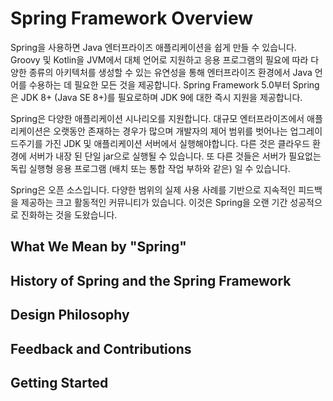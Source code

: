 # Spring Framework Overview
Spring을 사용하면 Java 엔터프라이즈 애플리케이션을 쉽게 만들 수 있습니다. Groovy 및 Kotlin을 JVM에서 대체 언어로 지원하고 응용 프로그램의 필요에 따라 다양한 종류의 아키텍처를 생성할 수 있는 유연성을 통해 엔터프라이즈 환경에서 Java 언어를 수용하는 데 필요한 모든 것을 제공합니다. Spring Framework 5.0부터 Spring은 JDK 8+ (Java SE 8+)를 필요로하며 JDK 9에 대한 즉시 지원을 제공합니다.

Spring은 다양한 애플리케이션 시나리오를 지원합니다. 대규모 엔터프라이즈에서 애플리케이션은 오랫동안 존재하는 경우가 많으며 개발자의 제어 범위를 벗어나는 업그레이드주기를 가진 JDK 및 애플리케이션 서버에서 실행해야합니다. 다른 것은 클라우드 환경에 서버가 내장 된 단일 jar으로 실행될 수 있습니다. 또 다른 것들은 서버가 필요없는 독립 실행형 응용 프로그램 (배치 또는 통합 작업 부하와 같은) 일 수 있습니다.

Spring은 오픈 소스입니다. 다양한 범위의 실제 사용 사례를 기반으로 지속적인 피드백을 제공하는 크고 활동적인 커뮤니티가 있습니다. 이것은 Spring을 오랜 기간 성공적으로 진화하는 것을 도왔습니다.

## What We Mean by "Spring"
## History of Spring and the Spring Framework
## Design Philosophy
## Feedback and Contributions
## Getting Started
